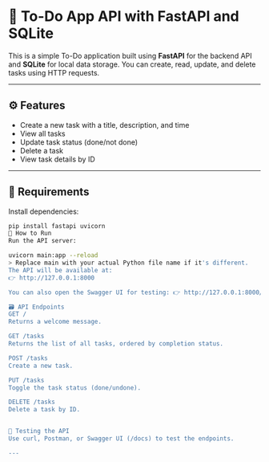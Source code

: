 # 📝 To-Do App API with FastAPI and SQLite

This is a simple To-Do application built using **FastAPI** for the backend API and **SQLite** for local data storage. You can create, read, update, and delete tasks using HTTP requests.

---


## ⚙️ Features

- Create a new task with a title, description, and time
- View all tasks
- Update task status (done/not done)
- Delete a task
- View task details by ID

---

## 💾 Requirements

Install dependencies:

```bash
pip install fastapi uvicorn
🚀 How to Run
Run the API server:

uvicorn main:app --reload
> Replace main with your actual Python file name if it's different.
The API will be available at:
👉 http://127.0.0.1:8000

You can also open the Swagger UI for testing: 👉 http://127.0.0.1:8000/docs

🗃️ API Endpoints
GET /
Returns a welcome message.

GET /tasks
Returns the list of all tasks, ordered by completion status.

POST /tasks
Create a new task.

PUT /tasks
Toggle the task status (done/undone).

DELETE /tasks
Delete a task by ID.


🧪 Testing the API
Use curl, Postman, or Swagger UI (/docs) to test the endpoints.

---